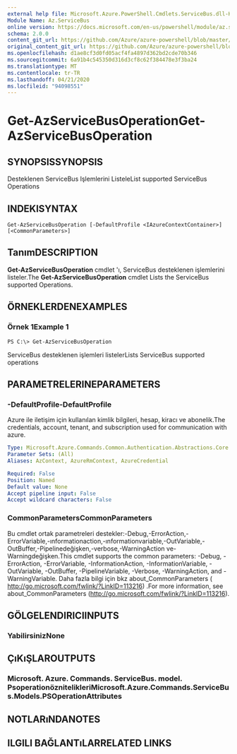 ```yaml
---
external help file: Microsoft.Azure.PowerShell.Cmdlets.ServiceBus.dll-Help.xml
Module Name: Az.ServiceBus
online version: https://docs.microsoft.com/en-us/powershell/module/az.servicebus/get-azservicebusoperation
schema: 2.0.0
content_git_url: https://github.com/Azure/azure-powershell/blob/master/src/ServiceBus/ServiceBus/help/Get-AzServiceBusOperation.md
original_content_git_url: https://github.com/Azure/azure-powershell/blob/master/src/ServiceBus/ServiceBus/help/Get-AzServiceBusOperation.md
ms.openlocfilehash: d1ae8cf3d0fd05acf4fa4897d362bd2cde70b346
ms.sourcegitcommit: 6a91b4c545350d316d3cf8c62f384478e3f3ba24
ms.translationtype: MT
ms.contentlocale: tr-TR
ms.lasthandoff: 04/21/2020
ms.locfileid: "94098551"
---
```

# <span data-ttu-id="2449d-101">Get-AzServiceBusOperation</span><span class="sxs-lookup"><span data-stu-id="2449d-101">Get-AzServiceBusOperation</span></span>

## <span data-ttu-id="2449d-102">SYNOPSIS</span><span class="sxs-lookup"><span data-stu-id="2449d-102">SYNOPSIS</span></span>
<span data-ttu-id="2449d-103">Desteklenen ServiceBus Işlemlerini Listele</span><span class="sxs-lookup"><span data-stu-id="2449d-103">List supported ServiceBus Operations</span></span>

## <span data-ttu-id="2449d-104">INDEKI</span><span class="sxs-lookup"><span data-stu-id="2449d-104">SYNTAX</span></span>

```
Get-AzServiceBusOperation [-DefaultProfile <IAzureContextContainer>] [<CommonParameters>]
```

## <span data-ttu-id="2449d-105">Tanım</span><span class="sxs-lookup"><span data-stu-id="2449d-105">DESCRIPTION</span></span>
<span data-ttu-id="2449d-106">**Get-AzServiceBusOperation** cmdlet 'ı, ServiceBus desteklenen işlemlerini listeler.</span><span class="sxs-lookup"><span data-stu-id="2449d-106">The **Get-AzServiceBusOperation** cmdlet Lists the ServiceBus supported Operations.</span></span>

## <span data-ttu-id="2449d-107">ÖRNEKLERDEN</span><span class="sxs-lookup"><span data-stu-id="2449d-107">EXAMPLES</span></span>

### <span data-ttu-id="2449d-108">Örnek 1</span><span class="sxs-lookup"><span data-stu-id="2449d-108">Example 1</span></span>
```
PS C:\> Get-AzServiceBusOperation
```

<span data-ttu-id="2449d-109">ServiceBus desteklenen işlemleri listeler</span><span class="sxs-lookup"><span data-stu-id="2449d-109">Lists ServiceBus supported operations</span></span>

## <span data-ttu-id="2449d-110">PARAMETRELERINE</span><span class="sxs-lookup"><span data-stu-id="2449d-110">PARAMETERS</span></span>

### <span data-ttu-id="2449d-111">-DefaultProfile</span><span class="sxs-lookup"><span data-stu-id="2449d-111">-DefaultProfile</span></span>
<span data-ttu-id="2449d-112">Azure ile iletişim için kullanılan kimlik bilgileri, hesap, kiracı ve abonelik.</span><span class="sxs-lookup"><span data-stu-id="2449d-112">The credentials, account, tenant, and subscription used for communication with azure.</span></span>

```yaml
Type: Microsoft.Azure.Commands.Common.Authentication.Abstractions.Core.IAzureContextContainer
Parameter Sets: (All)
Aliases: AzContext, AzureRmContext, AzureCredential

Required: False
Position: Named
Default value: None
Accept pipeline input: False
Accept wildcard characters: False
```

### <span data-ttu-id="2449d-113">CommonParameters</span><span class="sxs-lookup"><span data-stu-id="2449d-113">CommonParameters</span></span>
<span data-ttu-id="2449d-114">Bu cmdlet ortak parametreleri destekler:-Debug,-ErrorAction,-ErrorVariable,-ınformationaction,-ınformationvariable,-OutVariable,-OutBuffer,-Pipelinedeğişken,-verbose,-WarningAction ve-Warningdeğişken.</span><span class="sxs-lookup"><span data-stu-id="2449d-114">This cmdlet supports the common parameters: -Debug, -ErrorAction, -ErrorVariable, -InformationAction, -InformationVariable, -OutVariable, -OutBuffer, -PipelineVariable, -Verbose, -WarningAction, and -WarningVariable.</span></span> <span data-ttu-id="2449d-115">Daha fazla bilgi için bkz about_CommonParameters ( http://go.microsoft.com/fwlink/?LinkID=113216) .</span><span class="sxs-lookup"><span data-stu-id="2449d-115">For more information, see about_CommonParameters (http://go.microsoft.com/fwlink/?LinkID=113216).</span></span>

## <span data-ttu-id="2449d-116">GÖLGELENDIRICI</span><span class="sxs-lookup"><span data-stu-id="2449d-116">INPUTS</span></span>

### <span data-ttu-id="2449d-117">Yabilirsiniz</span><span class="sxs-lookup"><span data-stu-id="2449d-117">None</span></span>

## <span data-ttu-id="2449d-118">ÇıKıŞLAR</span><span class="sxs-lookup"><span data-stu-id="2449d-118">OUTPUTS</span></span>

### <span data-ttu-id="2449d-119">Microsoft. Azure. Commands. ServiceBus. model. Psoperationöznitelikleri</span><span class="sxs-lookup"><span data-stu-id="2449d-119">Microsoft.Azure.Commands.ServiceBus.Models.PSOperationAttributes</span></span>

## <span data-ttu-id="2449d-120">NOTLARıNDA</span><span class="sxs-lookup"><span data-stu-id="2449d-120">NOTES</span></span>

## <span data-ttu-id="2449d-121">ILGILI BAĞLANTıLAR</span><span class="sxs-lookup"><span data-stu-id="2449d-121">RELATED LINKS</span></span>
